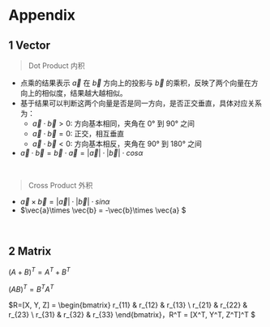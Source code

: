 &emsp;
# Appendix
## 1 Vector
>Dot Product 内积
- 点乘的结果表示 $\vec{a}$ 在 $\vec{b}$ 方向上的投影与 $\vec{b}$ 的乘积，反映了两个向量在方向上的相似度，结果越大越相似。
- 基于结果可以判断这两个向量是否是同一方向，是否正交垂直，具体对应关系为：
    - $\vec{a}\cdot \vec{b} > 0$: 方向基本相同，夹角在 $0°$ 到 $90°$ 之间
    - $\vec{a}\cdot \vec{b} = 0$: 正交，相互垂直
    - $\vec{a}\cdot \vec{b} < 0$: 方向基本相反，夹角在 $90°$ 到 $180°$ 之间
- $\vec{a}\cdot \vec{b} = \vec{b}\cdot \vec{a} = |\vec{a}|\cdot|\vec{b}| \cdot cos \alpha$

&emsp;
>Cross Product 外积
- $\vec{a}\times \vec{b} = |\vec{a}|\cdot|\vec{b}| \cdot sin \alpha$
- $\vec{a}\times \vec{b} = -\vec{b}\times \vec{a} $




&emsp;
## 2 Matrix
$(A+B)^T = A^T + B^T$

$(AB)^T = B^TA^T$

$R=[X, Y, Z] = \begin{bmatrix}
r_{11} & r_{12} & r_{13} \\
r_{21} & r_{22} & r_{23} \\
r_{31} & r_{32} & r_{33} \end{bmatrix}，R^T = [X^T, Y^T, Z^T]^T $


